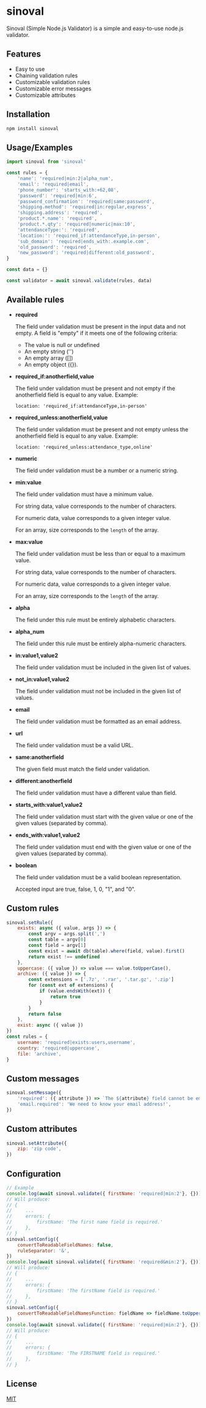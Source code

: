 # sinoval
Sinoval (Simple Node.js Validator) is a simple and easy-to-use node.js validator.

## Features
- Easy to use
- Chaining validation rules
- Customizable validation rules
- Customizable error messages
- Customizable attributes

## Installation
```bash
npm install sinoval
```

## Usage/Examples
```javascript
import sinoval from 'sinoval'

const rules = {
    'name': 'required|min:2|alpha_num',
    'email': 'required|email',
    'phone_number': 'starts_with:+62,08',
    'password': 'required|min:6',
    'password_confirmation': 'required|same:password',
    'shipping.method': 'required|in:regular,express',
    'shipping.address': 'required',
    'product.*.name': 'required',
    'product.*.qty': 'required|numeric|max:10',
    'attendanceType:': 'required',
    'location:': 'required_if:attendanceType,in-person',
    'sub_domain': 'required|ends_with:.example.com',
    'old_password': 'required',
    'new_password': 'required|different:old_password',
}

const data = {}

const validator = await sinoval.validate(rules, data)
```

## Available rules
 - **required**

    The field under validation must be present in the input data and not empty. A field is "empty" if it meets one of the following criteria:
    - The value is null or undefined
    - An empty string ('')
    - An empty array ([])
    - An empty object ({}).

 - **required_if:anotherfield,value**

    The field under validation must be present and not empty if the anotherfield field is equal to any value. Example:

    `location: 'required_if:attendanceType,in-person'`

 - **required_unless:anotherfield,value**

    The field under validation must be present and not empty unless the anotherfield field is equal to any value. Example:

    `location: 'required_unless:attendance_type,online'`

 - **numeric**

    The field under validation must be a number or a numeric string.

 - **min:value**

    The field under validation must have a minimum value.

    For string data, value corresponds to the number of characters.

    For numeric data, value corresponds to a given integer value.

    For an array, size corresponds to the `length` of the array.

 - **max:value**

    The field under validation must be less than or equal to a maximum value.

    For string data, value corresponds to the number of characters.

    For numeric data, value corresponds to a given integer value.

    For an array, size corresponds to the `length` of the array.

 - **alpha**

    The field under this rule must be entirely alphabetic characters.

 - **alpha_num**

    The field under this rule must be entirely alpha-numeric characters.

 - **in:value1,value2**

    The field under validation must be included in the given list of values.

 - **not_in:value1,value2**

    The field under validation must not be included in the given list of values.

 - **email**

    The field under validation must be formatted as an email address.

 - **url**

    The field under validation must be a valid URL.

 - **same:anotherfield**

    The given field must match the field under validation.

 - **different:anotherfield**

    The field under validation must have a different value than field.

 - **starts_with:value1,value2**

    The field under validation must start with the given value or one of the given values (separated by comma).

 - **ends_with:value1,value2**

    The field under validation must end with the given value or one of the given values (separated by comma).

 - **boolean**

    The field under validation must be a valid boolean representation.

    Accepted input are true, false, 1, 0, "1", and "0".

## Custom rules
```javascript
sinoval.setRule({
    exists: async ({ value, args }) => {
        const argv = args.split(',')
        const table = argv[0]
        const field = argv[1]
        const exist = await db(table).where(field, value).first()
        return exist !== undefined
    },
    uppercase: ({ value }) => value === value.toUpperCase(),
    archive: ({ value }) => {
        const extensions = ['.7z', '.rar', '.tar.gz', '.zip']
        for (const ext of extensions) {
            if (value.endsWith(ext)) {
                return true
            }
        }
        return false
    },
    exist: async ({ value })
})
const rules = {
    username: 'required|exists:users,username',
    country: 'required|uppercase',
    file: 'archive',
}
```

## Custom messages
```javascript
sinoval.setMessage({
    'required': ({ attribute }) => `The ${attribute} field cannot be empty.`,
    'email.required': 'We need to know your email address!',
})
```

## Custom attributes
```javascript
sinoval.setAttribute({
    zip: 'zip code',
})
```

## Configuration
```javascript
// Example
console.log(await sinoval.validate({ firstName: 'required|min:2'}, {}))
// Will produce:
// {
//     ...
//     errors: {
//         firstName: 'The first name field is required.'
//     },
// }
sinoval.setConfig({
    convertToReadableFieldNames: false,
    ruleSeparator: '&',
})
console.log(await sinoval.validate({ firstName: 'required&min:2'}, {}))
// Will produce:
// {
//     ...
//     errors: {
//         firstName: 'The firstName field is required.'
//     },
// }
sinoval.setConfig({
    convertToReadableFieldNamesFunction: fieldName => fieldName.toUpperCase(),
})
console.log(await sinoval.validate({ firstName: 'required|min:2'}, {}))
// Will produce:
// {
//     ...
//     errors: {
//         firstName: 'The FIRSTNAME field is required.'
//     },
// }
```

## License
[MIT](https://github.com/erwinstone/sinoval/blob/main/LICENSE)

